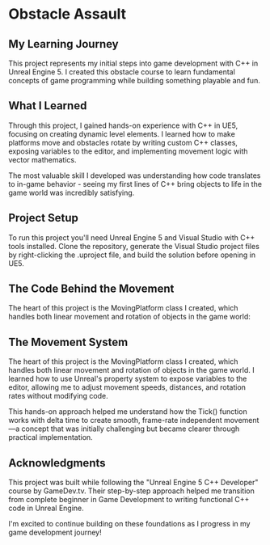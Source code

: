 # Obstacle Assault

## My Learning Journey

This project represents my initial steps into game development with C++ in Unreal Engine 5. I created this obstacle course to learn fundamental concepts of game programming while building something playable and fun.

## What I Learned

Through this project, I gained hands-on experience with C++ in UE5, focusing on creating dynamic level elements. I learned how to make platforms move and obstacles rotate by writing custom C++ classes, exposing variables to the editor, and implementing movement logic with vector mathematics.

The most valuable skill I developed was understanding how code translates to in-game behavior - seeing my first lines of C++ bring objects to life in the game world was incredibly satisfying.

## Project Setup

To run this project you'll need Unreal Engine 5 and Visual Studio with C++ tools installed. Clone the repository, generate the Visual Studio project files by right-clicking the .uproject file, and build the solution before opening in UE5.

## The Code Behind the Movement

The heart of this project is the MovingPlatform class I created, which handles both linear movement and rotation of objects in the game world:

## The Movement System

The heart of this project is the MovingPlatform class I created, which handles both linear movement and rotation of objects in the game world. I learned how to use Unreal's property system to expose variables to the editor, allowing me to adjust movement speeds, distances, and rotation rates without modifying code.

This hands-on approach helped me understand how the Tick() function works with delta time to create smooth, frame-rate independent movement—a concept that was initially challenging but became clearer through practical implementation.

## Acknowledgments

This project was built while following the "Unreal Engine 5 C++ Developer" course by GameDev.tv. Their step-by-step approach helped me transition from complete beginner in Game Development to writing functional C++ code in Unreal Engine.

I'm excited to continue building on these foundations as I progress in my game development journey!
